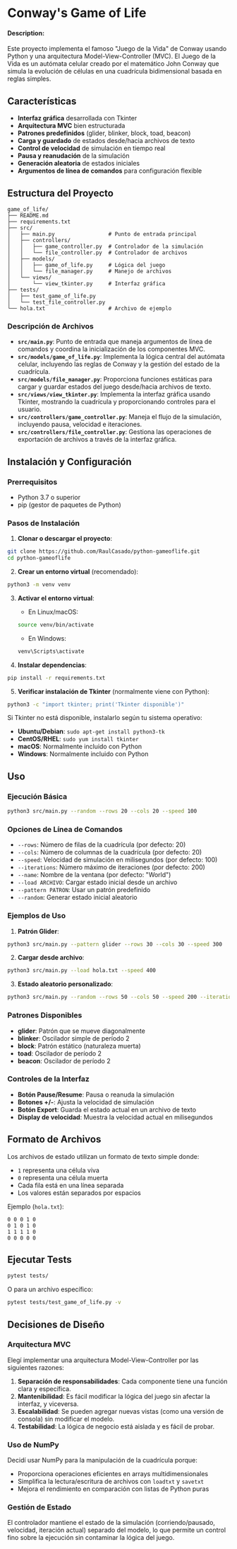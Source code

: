 # Conway's Game of Life

#### Description:

Este proyecto implementa el famoso "Juego de la Vida" de Conway usando Python y una arquitectura Model-View-Controller (MVC). El Juego de la Vida es un autómata celular creado por el matemático John Conway que simula la evolución de células en una cuadrícula bidimensional basada en reglas simples.

## Características

- **Interfaz gráfica** desarrollada con Tkinter
- **Arquitectura MVC** bien estructurada
- **Patrones predefinidos** (glider, blinker, block, toad, beacon)
- **Carga y guardado** de estados desde/hacia archivos de texto
- **Control de velocidad** de simulación en tiempo real
- **Pausa y reanudación** de la simulación
- **Generación aleatoria** de estados iniciales
- **Argumentos de línea de comandos** para configuración flexible

## Estructura del Proyecto

```
game_of_life/
├── README.md
├── requirements.txt
├── src/
│   ├── main.py                 # Punto de entrada principal
│   ├── controllers/
│   │   ├── game_controller.py  # Controlador de la simulación
│   │   └── file_controller.py  # Controlador de archivos
│   ├── models/
│   │   ├── game_of_life.py     # Lógica del juego
│   │   └── file_manager.py     # Manejo de archivos
│   └── views/
│       └── view_tkinter.py     # Interfaz gráfica
├── tests/
│   ├── test_game_of_life.py
│   └── test_file_controller.py
└── hola.txt                    # Archivo de ejemplo
```

### Descripción de Archivos

- **`src/main.py`**: Punto de entrada que maneja argumentos de línea de comandos y coordina la inicialización de los componentes MVC.
- **`src/models/game_of_life.py`**: Implementa la lógica central del autómata celular, incluyendo las reglas de Conway y la gestión del estado de la cuadrícula.
- **`src/models/file_manager.py`**: Proporciona funciones estáticas para cargar y guardar estados del juego desde/hacia archivos de texto.
- **`src/views/view_tkinter.py`**: Implementa la interfaz gráfica usando Tkinter, mostrando la cuadrícula y proporcionando controles para el usuario.
- **`src/controllers/game_controller.py`**: Maneja el flujo de la simulación, incluyendo pausa, velocidad e iteraciones.
- **`src/controllers/file_controller.py`**: Gestiona las operaciones de exportación de archivos a través de la interfaz gráfica.

## Instalación y Configuración

### Prerrequisitos

- Python 3.7 o superior
- pip (gestor de paquetes de Python)

### Pasos de Instalación

1. **Clonar o descargar el proyecto**:
```bash
git clone https://github.com/RaulCasado/python-gameoflife.git
cd python-gameoflife
```

2. **Crear un entorno virtual** (recomendado):
```bash
python3 -m venv venv
```

3. **Activar el entorno virtual**:
   - En Linux/macOS:
   ```bash
   source venv/bin/activate
   ```
   - En Windows:
   ```bash
   venv\Scripts\activate
   ```

4. **Instalar dependencias**:
```bash
pip install -r requirements.txt
```

5. **Verificar instalación de Tkinter** (normalmente viene con Python):
```bash
python3 -c "import tkinter; print('Tkinter disponible')"
```
   
   Si Tkinter no está disponible, instalarlo según tu sistema operativo:
   - **Ubuntu/Debian**: `sudo apt-get install python3-tk`
   - **CentOS/RHEL**: `sudo yum install tkinter`
   - **macOS**: Normalmente incluido con Python
   - **Windows**: Normalmente incluido con Python

## Uso

### Ejecución Básica

```bash
python3 src/main.py --random --rows 20 --cols 20 --speed 100
```

### Opciones de Línea de Comandos

- `--rows`: Número de filas de la cuadrícula (por defecto: 20)
- `--cols`: Número de columnas de la cuadrícula (por defecto: 20)
- `--speed`: Velocidad de simulación en milisegundos (por defecto: 100)
- `--iterations`: Número máximo de iteraciones (por defecto: 200)
- `--name`: Nombre de la ventana (por defecto: "World")
- `--load ARCHIVO`: Cargar estado inicial desde un archivo
- `--pattern PATRON`: Usar un patrón predefinido
- `--random`: Generar estado inicial aleatorio

### Ejemplos de Uso

1. **Patrón Glider**:
```bash
python3 src/main.py --pattern glider --rows 30 --cols 30 --speed 300
```

2. **Cargar desde archivo**:
```bash
python3 src/main.py --load hola.txt --speed 400
```

3. **Estado aleatorio personalizado**:
```bash
python3 src/main.py --random --rows 50 --cols 50 --speed 200 --iterations 500
```

### Patrones Disponibles

- **glider**: Patrón que se mueve diagonalmente
- **blinker**: Oscilador simple de período 2
- **block**: Patrón estático (naturaleza muerta)
- **toad**: Oscilador de período 2
- **beacon**: Oscilador de período 2

### Controles de la Interfaz

- **Botón Pause/Resume**: Pausa o reanuda la simulación
- **Botones +/-**: Ajusta la velocidad de simulación
- **Botón Export**: Guarda el estado actual en un archivo de texto
- **Display de velocidad**: Muestra la velocidad actual en milisegundos

## Formato de Archivos

Los archivos de estado utilizan un formato de texto simple donde:
- `1` representa una célula viva
- `0` representa una célula muerta
- Cada fila está en una línea separada
- Los valores están separados por espacios

Ejemplo (`hola.txt`):
```
0 0 0 1 0
0 1 0 1 0
1 1 1 1 0
0 0 0 0 0
```

## Ejecutar Tests

```bash
pytest tests/
```

O para un archivo específico:
```bash
pytest tests/test_game_of_life.py -v
```

## Decisiones de Diseño

### Arquitectura MVC

Elegí implementar una arquitectura Model-View-Controller por las siguientes razones:

1. **Separación de responsabilidades**: Cada componente tiene una función clara y específica.
2. **Mantenibilidad**: Es fácil modificar la lógica del juego sin afectar la interfaz, y viceversa.
3. **Escalabilidad**: Se pueden agregar nuevas vistas (como una versión de consola) sin modificar el modelo.
4. **Testabilidad**: La lógica de negocio está aislada y es fácil de probar.

### Uso de NumPy

Decidí usar NumPy para la manipulación de la cuadrícula porque:
- Proporciona operaciones eficientes en arrays multidimensionales
- Simplifica la lectura/escritura de archivos con `loadtxt` y `savetxt`
- Mejora el rendimiento en comparación con listas de Python puras

### Gestión de Estado

El controlador mantiene el estado de la simulación (corriendo/pausado, velocidad, iteración actual) separado del modelo, lo que permite un control fino sobre la ejecución sin contaminar la lógica del juego.
